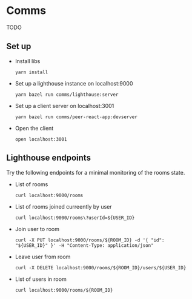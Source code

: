 # Comms
TODO

## Set up

* Install libs

    `yarn install`

* Set up a lighthouse instance on localhost:9000

    `yarn bazel run comms/lighthouse:server`

* Set up a client server on localhost:3001

    `yarn bazel run comms/peer-react-app:devserver`

* Open the client

    `open localhost:3001`

## Lighthouse endpoints

Try the following endpoints for a minimal monitoring of the rooms state.

* List of rooms

    `curl localhost:9000/rooms`

* List of rooms joined curreently by user

    `curl localhost:9000/rooms\?userId=${USER_ID}`
* Join user to room

    `curl -X PUT localhost:9000/rooms/${ROOM_ID} -d '{ "id": "${USER_ID}" }' -H "Content-Type: application/json"`

* Leave user from room

    `curl -X DELETE localhost:9000/rooms/${ROOM_ID}/users/${USER_ID}`

* List of users in room

    `curl localhost:9000/rooms/${ROOM_ID}`